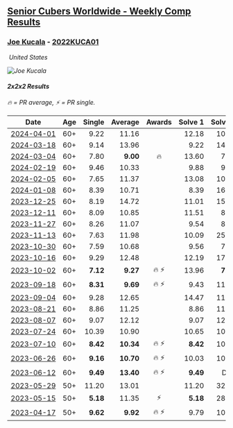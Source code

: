 <style>table {white-space: nowrap;}</style>
<link rel="stylesheet" type="text/css" href="/scw-comp/css/flags.css" />

## [Senior Cubers Worldwide - Weekly Comp Results](/scw-comp/results/)
### [Joe Kucala](README.md) - [2022KUCA01](https://www.worldcubeassociation.org/persons/2022KUCA01?event=222)

<i class="flag flag-US" />&nbsp;United States

![Joe Kucala](1682123036.jpg)

#### 2x2x2 Results

<span style="white-space: nowrap;">🔥 = PR average</span>, <span style="white-space: nowrap;">⚡ = PR single</span>.

| Date | Age | Single | Average | Awards | Solve 1 | Solve 2 | Solve 3 | Solve 4 | Solve 5 | Video |
| :--: | :--: | --: | --: | :--: | --: | --: | --: | --: | --: | :-- |
| [2024-04-01](../../results/2024-04-01/222.md) | 60+ | 9.22 | 11.16 |  | 12.18 | 10.27 | 32.62 | 9.22 | 11.03 | [Desktop](https://www.facebook.com/events/399816879472850/permalink/403935679060970) / [Mobile](https://m.facebook.com/events/399816879472850?view=permalink&id=403935679060970) |
| [2024-03-18](../../results/2024-03-18/222.md) | 60+ | 9.14 | 13.96 |  | 9.22 | 14.78 | 17.89 | 18.81 | 9.14 | [Desktop](https://www.facebook.com/events/962609138892132/permalink/966704681815911) / [Mobile](https://m.facebook.com/events/962609138892132?view=permalink&id=966704681815911) |
| [2024-03-04](../../results/2024-03-04/222.md) | 60+ | 7.80 | **9.00** | 🔥 | 13.60 | 7.80 | 8.05 | 8.51 | 10.43 | [Desktop](https://www.facebook.com/events/682023687232856/permalink/687370060031552) / [Mobile](https://m.facebook.com/events/682023687232856?view=permalink&id=687370060031552) |
| [2024-02-19](../../results/2024-02-19/222.md) | 60+ | 9.46 | 10.33 |  | 9.88 | 9.56 | DNF | 9.46 | 11.55 | [Desktop](https://www.facebook.com/events/947093233792978/permalink/950936133408688) / [Mobile](https://m.facebook.com/events/947093233792978?view=permalink&id=950936133408688) |
| [2024-02-05](../../results/2024-02-05/222.md) | 60+ | 7.65 | 11.37 |  | 13.08 | 10.92 | 18.42 | 10.10 | 7.65 | [Desktop](https://www.facebook.com/events/3090201184445880/permalink/3102287276570604) / [Mobile](https://m.facebook.com/events/3090201184445880?view=permalink&id=3102287276570604) |
| [2024-01-08](../../results/2024-01-08/222.md) | 60+ | 8.39 | 10.71 |  | 8.39 | 16.56 | 10.97 | 10.18 | 10.99 | [Desktop](https://www.facebook.com/events/1278843609453417/permalink/1279387279399050) / [Mobile](https://m.facebook.com/events/1278843609453417?view=permalink&id=1279387279399050) |
| [2023-12-25](../../results/2023-12-25/222.md) | 60+ | 8.19 | 14.72 |  | 11.01 | 15.51 | 8.19 | 17.64 | DNF | [Desktop](https://www.facebook.com/events/231087383363053/permalink/233059576499167) / [Mobile](https://m.facebook.com/events/231087383363053?view=permalink&id=233059576499167) |
| [2023-12-11](../../results/2023-12-11/222.md) | 60+ | 8.09 | 10.85 |  | 11.51 | 8.09 | 12.74 | 21.13 | 8.31 | [Desktop](https://www.facebook.com/events/1404140403643629/permalink/1408636223194047) / [Mobile](https://m.facebook.com/events/1404140403643629?view=permalink&id=1408636223194047) |
| [2023-11-27](../../results/2023-11-27/222.md) | 60+ | 8.26 | 11.07 |  | 9.54 | 8.26 | 12.60 | 11.06 | DNF | [Desktop](https://www.facebook.com/events/889636606027860/permalink/895037338821120) / [Mobile](https://m.facebook.com/events/889636606027860?view=permalink&id=895037338821120) |
| [2023-11-13](../../results/2023-11-13/222.md) | 60+ | 7.63 | 11.98 |  | 10.09 | 25.13 | 7.63 | 11.73 | 14.12 | [Desktop](https://www.facebook.com/events/1478121449586426/permalink/1485560322175872) / [Mobile](https://m.facebook.com/events/1478121449586426?view=permalink&id=1485560322175872) |
| [2023-10-30](../../results/2023-10-30/222.md) | 60+ | 7.59 | 10.68 |  | 9.56 | 7.59 | 11.70 | 13.10 | 10.78 | [Desktop](https://www.facebook.com/events/1074911313795532/permalink/1082120059741324) / [Mobile](https://m.facebook.com/events/1074911313795532?view=permalink&id=1082120059741324) |
| [2023-10-16](../../results/2023-10-16/222.md) | 60+ | 9.29 | 12.48 |  | 12.19 | 17.27 | 14.71 | 10.54 | 9.29 | [Desktop](https://www.facebook.com/events/1058362692072125/permalink/1064224554819272) / [Mobile](https://m.facebook.com/events/1058362692072125?view=permalink&id=1064224554819272) |
| [2023-10-02](../../results/2023-10-02/222.md) | 60+ | **7.12** | **9.27** | 🔥 ⚡ | 13.96 | **7.12** | 7.25 | 10.58 | 9.97 | [Desktop](https://www.facebook.com/events/1518773368939011/permalink/1524246541725027) / [Mobile](https://m.facebook.com/events/1518773368939011?view=permalink&id=1524246541725027) |
| [2023-09-18](../../results/2023-09-18/222.md) | 60+ | **8.31** | **9.69** | 🔥 ⚡ | 9.43 | 11.59 | 10.68 | 8.97 | **8.31** | [Desktop](https://www.facebook.com/events/1636211493537200/permalink/1641228036368879) / [Mobile](https://m.facebook.com/events/1636211493537200?view=permalink&id=1641228036368879) |
| [2023-09-04](../../results/2023-09-04/222.md) | 60+ | 9.28 | 12.65 |  | 14.47 | 11.49 | 23.50 | 9.28 | 12.00 | [Desktop](https://www.facebook.com/events/190773964023185/permalink/196929456740969) / [Mobile](https://m.facebook.com/events/190773964023185?view=permalink&id=196929456740969) |
| [2023-08-21](../../results/2023-08-21/222.md) | 60+ | 8.86 | 11.25 |  | 8.86 | 11.48 | 8.97 | 13.31 | 13.93 | [Desktop](https://www.facebook.com/events/1826888371060368/permalink/1828060984276440) / [Mobile](https://m.facebook.com/events/1826888371060368?view=permalink&id=1828060984276440) |
| [2023-08-07](../../results/2023-08-07/222.md) | 60+ | 9.07 | 12.12 |  | 9.07 | 12.37 | 12.42 | 21.17 | 11.57 | [Desktop](https://www.facebook.com/events/666756165039562/permalink/668480398200472) / [Mobile](https://m.facebook.com/events/666756165039562?view=permalink&id=668480398200472) |
| [2023-07-24](../../results/2023-07-24/222.md) | 60+ | 10.39 | 10.90 |  | 10.65 | 10.39 | 11.59 | 10.46 | DNF | [Desktop](https://www.facebook.com/events/1475111463308788/permalink/1480012302818704) / [Mobile](https://m.facebook.com/events/1475111463308788?view=permalink&id=1480012302818704) |
| [2023-07-10](../../results/2023-07-10/222.md) | 60+ | **8.42** | **10.34** | 🔥 ⚡ | **8.42** | 10.13 | 9.85 | 11.03 | 11.52 | [Desktop](https://www.facebook.com/events/198208716234931/permalink/201712509217885) / [Mobile](https://m.facebook.com/events/198208716234931?view=permalink&id=201712509217885) |
| [2023-06-26](../../results/2023-06-26/222.md) | 60+ | **9.16** | **10.70** | 🔥 ⚡ | 10.03 | 10.57 | 11.51 | 11.71 | **9.16** | [Desktop](https://www.facebook.com/events/205496442461873/permalink/206373529040831) / [Mobile](https://m.facebook.com/events/205496442461873?view=permalink&id=206373529040831) |
| [2023-06-12](../../results/2023-06-12/222.md) | 60+ | **9.49** | **13.40** | 🔥 ⚡ | **9.49** | DNF | 11.95 | 15.98 | 12.27 | [Desktop](https://www.facebook.com/events/2098018943739146/permalink/2103791026495271) / [Mobile](https://m.facebook.com/events/2098018943739146?view=permalink&id=2103791026495271) |
| [2023-05-29](../../results/2023-05-29/222.md) | 50+ | 11.20 | 13.01 |  | 11.20 | 32.89 | 12.01 | 14.33 | 12.69 | [Desktop](https://www.facebook.com/events/199553879662923/permalink/206366215648356) / [Mobile](https://m.facebook.com/events/199553879662923?view=permalink&id=206366215648356) |
| [2023-05-15](../../results/2023-05-15/222.md) | 50+ | **5.18** | 11.35 | ⚡ | **5.18** | 28.37 | 12.56 | 9.86 | 11.62 | [Desktop](https://www.facebook.com/events/943848890264789/permalink/945981170051561) / [Mobile](https://m.facebook.com/events/943848890264789?view=permalink&id=945981170051561) |
| [2023-04-17](../../results/2023-04-17/222.md) | 50+ | **9.62** | **9.92** | 🔥 ⚡ | 9.79 | 10.13 | 19.90 | **9.62** | 9.83 | [Desktop](https://www.facebook.com/events/786804792820217/permalink/794091818758181) / [Mobile](https://m.facebook.com/events/786804792820217?view=permalink&id=794091818758181) |


<!-- Global site tag (gtag.js) - Google Analytics -->
<script async src="https://www.googletagmanager.com/gtag/js?id=UA-86348435-3"></script>
<script>window.dataLayer = window.dataLayer || []; function gtag() {dataLayer.push(arguments);} gtag('js', new Date()); gtag('config', 'UA-86348435-3');</script>
